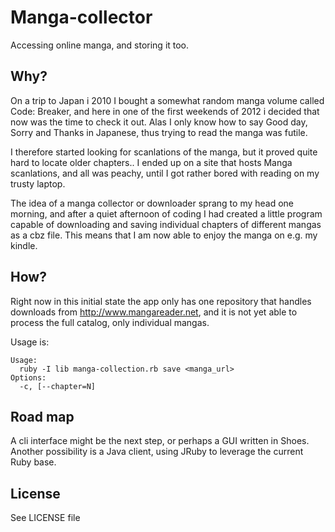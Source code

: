 Manga-collector
===============

Accessing online manga, and storing it too.

Why?
----

On a trip to Japan i 2010 I bought a somewhat random manga volume called Code: Breaker, and here in one of the first weekends of 2012 i decided that now was the time to check it out. 
Alas I only know how to say Good day, Sorry and Thanks in Japanese, thus trying to read the manga was futile.

I therefore started looking for scanlations of the manga, but it proved quite hard to locate older chapters.. 
I ended up on a site that hosts Manga scanlations, and all was peachy, until I got rather bored with reading on my trusty laptop. 

The idea of a manga collector or downloader sprang to my head one morning, and after a quiet afternoon of coding I had created a little program capable of downloading and saving individual chapters of different mangas as a cbz file. 
This means that I am now able to enjoy the manga on e.g. my kindle.

How?
----

Right now in this initial state the app only has one repository that handles downloads from http://www.mangareader.net, and it is not yet able to process the full catalog, only individual mangas. 

Usage is:

    Usage:
      ruby -I lib manga-collection.rb save <manga_url>
    Options:
      -c, [--chapter=N]

Road map
--------

A cli interface might be the next step, or perhaps a GUI written in Shoes. Another possibility is a Java client, using JRuby to leverage the current Ruby base.

License
-------
See LICENSE file

